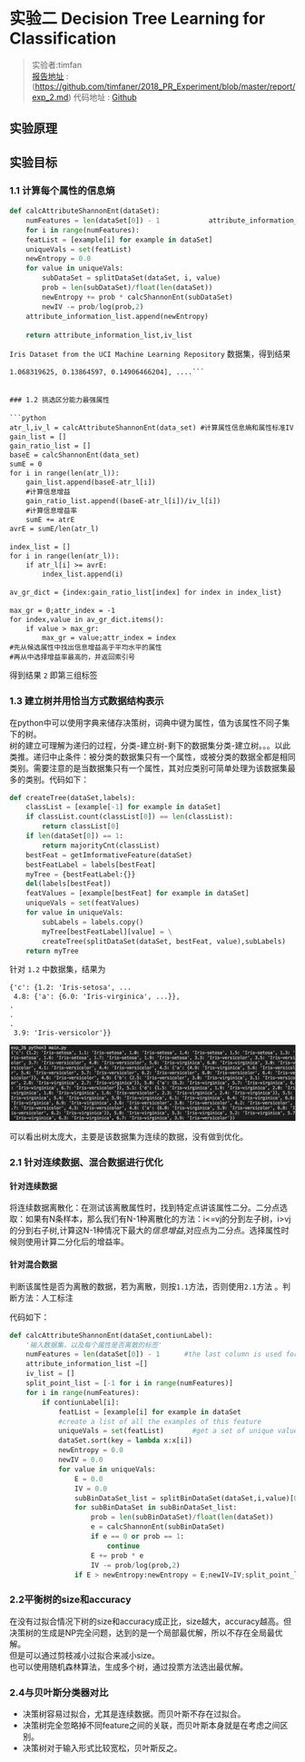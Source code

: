 # 实验二 Decision Tree Learning for Classification
>实验者:timfan  
>[报告地址](https://github.com/timfaner/2018_PR_Experiment/blob/master/report/exp_3.md) : (https://github.com/timfaner/2018_PR_Experiment/blob/master/report/exp_2.md)
>代码地址 : [Github](https://github.com/timfaner/2018_PR_Experiment/tree/master/exp_3)

## 实验原理

## 实验目标

### 1.1 计算每个属性的信息熵

``` python
def calcAttributeShannonEnt(dataSet):
    numFeatures = len(dataSet[0]) - 1          	 attribute_information_list =[]
    for i in range(numFeatures):                
    featList = [example[i] for example in dataSet]
    uniqueVals = set(featList) 
    newEntropy = 0.0
    for value in uniqueVals:
        subDataSet = splitDataSet(dataSet, i, value)
        prob = len(subDataSet)/float(len(dataSet))
        newEntropy += prob * calcShannonEnt(subDataSet)
        newIV -= prob/log(prob,2)        
    attribute_information_list.append(newEntropy)
    
    return attribute_information_list,iv_list
```  


`Iris Dataset from the UCI Machine Learning Repository`    数据集，得到结果   

```[0.7080248, 
1.068319625, 0.13864597, 0.14906466204], ....```


### 1.2 挑选区分能力最强属性  

```python
atr_l,iv_l = calcAttributeShannonEnt(data_set) #计算属性信息熵和属性标准IV
gain_list = []
gain_ratio_list = []
baseE = calcShannonEnt(data_set)
sumE = 0
for i in range(len(atr_l)):
    gain_list.append(baseE-atr_l[i])
    #计算信息增益
    gain_ratio_list.append((baseE-atr_l[i])/iv_l[i])
    #计算信息增益率
    sumE += atrE
avrE = sumE/len(atr_l)

index_list = []
for i in range(len(atr_l)):
    if atr_l[i] >= avrE:
        index_list.append(i)

av_gr_dict = {index:gain_ratio_list[index] for index in index_list}

max_gr = 0;attr_index = -1
for index,value in av_gr_dict.items():
    if value > max_gr:
        max_gr = value;attr_index = index
#先从候选属性中找出信息增益高于平均水平的属性
#再从中选择增益率最高的，并返回索引号

```

得到结果 `2` 即第三组标签

### 1.3 建立树并用恰当方式数据结构表示
在python中可以使用字典来储存决策树，词典中键为属性，值为该属性不同子集下的树。  
树的建立可理解为递归的过程，分类-建立树-剩下的数据集分类-建立树。。。以此类推。递归中止条件：被分类的数据集只有一个属性，或被分类的数据全都是相同类别。需要注意的是当数据集只有一个属性，其对应类别可简单处理为该数据集最多的类别。代码如下：  

```python
def createTree(dataSet,labels):
    classList = [example[-1] for example in dataSet]
    if classList.count(classList[0]) == len(classList): 
        return classList[0]
    if len(dataSet[0]) == 1: 
        return majorityCnt(classList)
    bestFeat = getImformativeFeature(dataSet)
    bestFeatLabel = labels[bestFeat]
    myTree = {bestFeatLabel:{}}
    del(labels[bestFeat])
    featValues = [example[bestFeat] for example in dataSet]
    uniqueVals = set(featValues)
    for value in uniqueVals:
        subLabels = labels.copy()     
        myTree[bestFeatLabel][value] = \
        createTree(splitDataSet(dataSet, bestFeat, value),subLabels)
    return myTree  
```  

针对 `1.2` 中数据集，结果为    

```shell
{'c': {1.2: 'Iris-setosa', ...
 4.8: {'a': {6.0: 'Iris-virginica', ...}}, 
.
.
.
 3.9: 'Iris-versicolor'}}

```

![1.3](images/3/1.png) 

可以看出树太庞大，主要是该数据集为连续的数据，没有做到优化。


### 2.1 针对连续数据、混合数据进行优化
#### 针对连续数据
将连续数据离散化：在测试该离散属性时，找到特定点讲该属性二分。二分点选取：如果有N条样本，那么我们有N-1种离散化的方法：i<=vj的分到左子树，i>vj的分到右子树,计算这N-1种情况下最大的*信息增益*,对应点为二分点。选择属性时候则使用计算二分化后的增益率。
#### 针对混合数据
判断该属性是否为离散的数据，若为离散，则按`1.1`方法，否则使用`2.1`方法 。判断方法：人工标注  

代码如下：  

```python
def calcAttributeShannonEnt(dataSet,contiunLabel):
    '输入数据集，以及每个属性是否离散的标签'
    numFeatures = len(dataSet[0]) - 1      #the last column is used for the labels
    attribute_information_list =[]
    iv_list = []
    split_point_list = [-1 for i in range(numFeatures)]
    for i in range(numFeatures):
        if contiunLabel[i]:  
            featList = [example[i] for example in dataSet
			#create a list of all the examples of this feature
            uniqueVals = set(featList)       #get a set of unique values
            dataSet.sort(key = lambda x:x[i])
            newEntropy = 0.0
            newIV = 0.0
            for value in uniqueVals:
                E = 0.0
                IV = 0.0
                subBinDataSet_list = splitBinDataSet(dataSet,i,value)[0]
                for subBinDataSet in subBinDataSet_list:
                    prob = len(subBinDataSet)/float(len(dataSet))
                    e = calcShannonEnt(subBinDataSet)
                    if e == 0 or prob == 1:
                        continue
                    E += prob * e
                    IV -= prob/log(prob,2)
                if E > newEntropy:newEntropy = E;newIV=IV;split_point_list[i] = value

```

### 2.2平衡树的size和accuracy
在没有过拟合情况下树的size和accuracy成正比，size越大，accuracy越高。但决策树的生成是NP完全问题，达到的是一个局部最优解，所以不存在全局最优解。  
但是可以通过剪枝减小过拟合来减小size。  
也可以使用随机森林算法，生成多个树，通过投票方法选出最优解。

### 2.4与贝叶斯分类器对比
- 决策树容易过拟合，尤其是连续数据。而贝叶斯不存在过拟合。  
- 决策树完全忽略掉不同feature之间的关联，而贝叶斯本身就是在考虑之间区别。
- 决策树对于输入形式比较宽松，贝叶斯反之。